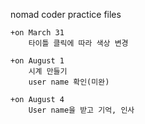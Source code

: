 nomad coder 
practice files

```
+on March 31
    타이틀 클릭에 따라 색상 변경
```

```
+on August 1
    시계 만들기
    user name 확인(미완)
```

```
+on August 4
    User name을 받고 기억, 인사
```
